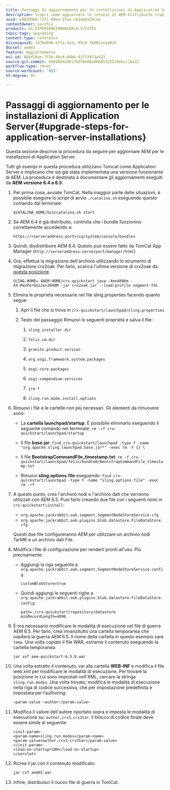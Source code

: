 ```yaml
---
title: Passaggi di aggiornamento per le installazioni di Application Server
description: Scopri come aggiornare le istanze di AEM distribuite tramite Application Server.
uuid: e4020966-737c-40ea-bfaa-c63ab9a29cee
contentOwner: sarchiz
products: SG_EXPERIENCEMANAGER/6.5/SITES
topic-tags: upgrading
content-type: reference
discoiquuid: 1876d8d6-bffa-4a1c-99c0-f6001acea825
docset: aem65
feature: Aggiornamento
exl-id: 86dd10ae-7f16-40c8-84b6-91ff2973a523
source-git-commit: 69d960da90176058e8bb8b685325529e6cc10a31
workflow-type: tm+mt
source-wordcount: '455'
ht-degree: 0%

---
```


# Passaggi di aggiornamento per le installazioni di Application Server{#upgrade-steps-for-application-server-installations}

Questa sezione descrive la procedura da seguire per aggiornare AEM per le installazioni di Application Server.

Tutti gli esempi in questa procedura utilizzano Tomcat come Application Server e implicano che sia già stata implementata una versione funzionante di AEM. La procedura è destinata a documentare gli aggiornamenti eseguiti da **AEM versione 6.4 a 6.5**.

1. Per prima cosa, avviate TomCat. Nella maggior parte delle situazioni, è possibile eseguire lo script di avvio `./catalina.sh` eseguendo questo comando dal terminale:

   ```shell
   $CATALINA_HOME/bin/catalina.sh start
   ```

1. Se AEM 6.4 è già distribuito, controlla che i bundle funzionino correttamente accedendo a:

   ```shell
   https://<serveraddress:port>/cq/system/console/bundles
   ```

1. Quindi, disdistribuire AEM 6.4. Questo può essere fatto da TomCat App Manager (`http://serveraddress:serverport/manager/html`)

1. Ora, effettua la migrazione dell&#39;archivio utilizzando lo strumento di migrazione crx2oak. Per farlo, scarica l&#39;ultima versione di crx2oak da [questa posizione](https://repo.adobe.com/nexus/content/groups/public/com/adobe/granite/crx2oak).

   ```shell
   SLING_HOME= $AEM-HOME/crx-quickstart java -Xmx4096m -XX:MaxPermSize=2048M -jar crx2oak.jar --load-profile segment-fds
   ```

1. Elimina le proprietà necessarie nel file sling.properties facendo quanto segue:

   1. Apri il file che si trova in `crx-quickstart/launchpad/sling.properties`
   1. Testo del passaggio Rimuovi le seguenti proprietà e salva il file:

      1. `sling.installer.dir`

      1. `felix.cm.dir`

      1. `granite.product.version`

      1. `org.osgi.framework.system.packages`

      1. `osgi-core-packages`

      1. `osgi-compendium-services`

      1. `jre-*`

      1. `sling.run.mode.install.options`

1. Rimuovi i file e le cartelle non più necessari. Gli elementi da rimuovere sono:

   * La **cartella launchpad/startup**. È possibile eliminarlo eseguendo il seguente comando nel terminale: `rm -rf crx-quickstart/launchpad/startup`

   * Il file **base.jar**: `find crx-quickstart/launchpad -type f -name "org.apache.sling.launchpad.base.jar*" -exec rm -f {} \`

   * Il file **BootstrapCommandFile_timestamp.txt**: `rm -f crx-quickstart/launchpad/felix/bundle0/BootstrapCommandFile_timestamp.txt`

   * Rimuovi **sling.options.file** eseguendo: `find crx-quickstart/launchpad -type f -name "sling.options.file" -exec rm -rf`

1. A questo punto, crea l&#39;archivio nodi e l&#39;archivio dati che verranno utilizzati con AEM 6.5. Puoi farlo creando due file con i seguenti nomi in `crx-quickstart\install`:

   * `org.apache.jackrabbit.oak.segment.SegmentNodeStoreService.cfg`
   * `org.apache.jackrabbit.oak.plugins.blob.datastore.FileDataStore.cfg`

   Questi due file configureranno AEM per utilizzare un archivio nodi TarMK e un archivio dati File.

1. Modifica i file di configurazione per renderli pronti all’uso. Più precisamente:

   * Aggiungi la riga seguente a `org.apache.jackrabbit.oak.segment.SegmentNodeStoreService.config`:

      `customBlobStore=true`

   * Quindi aggiungi le seguenti righe a `org.apache.jackrabbit.oak.plugins.blob.datastore.FileDataStore.config`:

      ```
      path=./crx-quickstart/repository/datastore
      minRecordLength=4096
      ```

1. È ora necessario modificare le modalità di esecuzione nel file di guerra AEM 6.5. Per farlo, crea innanzitutto una cartella temporanea che ospiterà la guerra AEM 6.5. Il nome della cartella in questo esempio sarà `temp`. Una volta copiato il file WAR, estrarne il contenuto eseguendo la cartella temporanea:

   ```
   jar xvf aem-quickstart-6.5.0.war
   ```

1. Una volta estratto il contenuto, vai alla cartella **WEB-INF** e modifica il file web.xml per modificare le modalità di esecuzione. Per trovare la posizione in cui sono impostati nell&#39;XML, cercare la stringa `sling.run.modes`. Una volta trovato, modifica le modalità di esecuzione nella riga di codice successiva, che per impostazione predefinita è impostata per l’authoring:

   ```bash
   <param-value >author</param-value>
   ```

1. Modifica il valore dell&#39;autore riportato sopra e imposta le modalità di esecuzione su: `author,crx3,crx3tar`. Il blocco di codice finale deve essere simile al seguente:

   ```
   <init-param>
   <param-name>sling.run.modes</param-name>
   <param-value>author,crx3,crx3tar</param-value>
   </init-param>
   <load-on-startup>100</load-on-startup>
   </servlet>
   ```

1. Ricrea il jar con il contenuto modificato:

   ```bash
   jar cvf aem65.war
   ```

1. Infine, distribuisci il nuovo file di guerra in TomCat.
